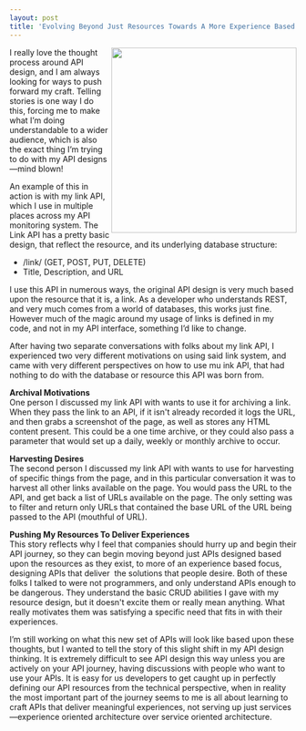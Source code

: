 ```yaml
---
layout: post
title: 'Evolving Beyond Just Resources Towards A More Experience Based API Design'
---
```

<p><img src="https://s3.amazonaws.com/kinlane-productions/bw-icons/bw-experience-design.png" alt="" width="325" align="right" /></p>
<p>I really love the thought process around API design, and I am always looking for ways to push forward my craft. Telling stories is one way I do this, forcing me to make what I&rsquo;m doing understandable to a wider audience, which is also the exact thing I&rsquo;m trying to do with my API designs&mdash;mind blown!</p>
<p>An example of this in action is with my link API, which I use in multiple places across my API monitoring system. The Link API has a pretty basic design, that reflect the resource, and its underlying database structure:</p>
<ul class="mainlist">
<li>/link/ (GET, POST, PUT, DELETE)</li>
<li>Title, Description, and URL</li>
</ul>
<p>I use this API in numerous ways, the original API design is very much based upon the resource that it is, a link. As a developer who understands REST, and very much comes from a world of databases, this works just fine. However much of the magic around my usage of links is defined in my code, and not in my API interface, something I&rsquo;d like to change.</p>
<p>After having two separate conversations with folks about my link API, I experienced two very different motivations on using said link system, and came with very different perspectives on how to use mu ink API, that had nothing to do with the database or resource this API was born from.</p>
<p><strong>Archival Motivations</strong> <br />One person I discussed my link API with wants to use it for archiving a link. When they pass the link to an API, if it isn't already recorded it logs the URL, and then grabs a screenshot of the page, as well as stores any HTML content present. This could be a one time archive, or they could also pass a parameter that would set up a daily, weekly or monthly archive to occur.</p>
<p><strong>Harvesting Desires <br /></strong>The second person I discussed my link API with wants to use for harvesting of specific things from the page, and in this particular conversation it was to harvest all other links available on the page. You would pass the URL to the API, and get back a list of URLs available on the page. The only setting was to filter and return only URLs that contained the base URL of the URL being passed to the API (mouthful of URL).</p>
<p><strong>Pushing My Resources To Deliver Experiences </strong><br />This story reflects why I feel that companies should hurry up and begin their API journey, so they can begin moving beyond just APIs designed based upon the resources as they exist, to more of an experience based focus, designing APIs that deliver &nbsp;the solutions that people desire. Both of these folks I talked to were not programmers, and only understand APIs enough to be dangerous. They understand the basic CRUD abilities I gave with my resource design, but it doesn't excite them or really mean anything. What really motivates them was satisfying a specific need that fits in with their experiences.</p>
<p>I&rsquo;m still working on what this new set of APIs will look like based upon these thoughts, but I wanted to tell the story of this slight shift in my API design thinking. It is extremely difficult to see API design this way unless you are actively on your API journey, having discussions with people who want to use your APIs. It is easy for us developers to get caught up in perfectly defining our API resources from the technical perspective, when in reality the most important part of the journey seems to me is all about learning to craft APIs that deliver meaningful experiences, not serving up just services&mdash;experience oriented architecture over service oriented architecture.</p>